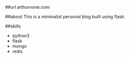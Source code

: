 ##url
arthurnone.com

##about
This is a minimalist personal blog built using flask.

##skills

- python3
- flask
- mongo
- redis
